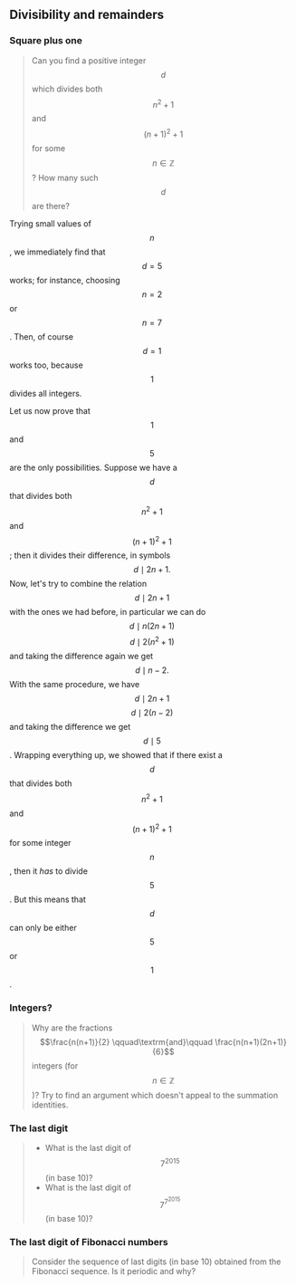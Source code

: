 ## Divisibility and remainders
### Square plus one

> Can you find a positive integer $$d$$ which divides both $$n^2 + 1$$ and $$(n+1)^2 + 1$$ for some $$n \in \mathbb{Z}$$? How many such $$d$$ are there?

Trying small values of $$n$$, we immediately find that $$d=5$$ works; for instance, choosing $$n=2$$ or $$n=7$$. Then, of course $$d=1$$ works too, because $$1$$ divides all integers.

Let us now prove that $$1$$ and $$5$$ are the only possibilities. Suppose we have a $$d$$ that divides both $$n^2 + 1$$ and $$(n+1)^2 + 1$$; then it divides their difference, in symbols
$$d\mid 2n+1.$$
Now, let's try to combine the relation $$d\mid 2n+1$$ with the ones we had before, in particular we can do
$$d\mid n(2n+1)$$
$$d\mid 2(n^2+1)$$
and taking the difference again we get
$$d\mid n-2.$$
With the same procedure, we have
$$d\mid 2n+1$$
$$d\mid 2(n-2)$$
and taking the difference we get $$d\mid 5$$. Wrapping everything up, we showed that if there exist a $$d$$ that divides both $$n^2 + 1$$ and $$(n+1)^2 + 1$$ for some integer $$n$$, then it *has* to divide $$5$$. But this means that $$d$$ can only be either $$5$$ or $$1$$.



### Integers?

> Why are the fractions
> $$\frac{n(n+1)}{2}
> \qquad\textrm{and}\qquad
> \frac{n(n+1)(2n+1)}{6}$$
> integers (for $$n \in \mathbb{Z}$$)? Try to find an argument which doesn't appeal to the summation identities.


### The last digit

> * What is the last digit of $$7^{2015}$$ (in base 10)?
> * What is the last digit of $$7^{7^{2015}}$$ (in base 10)?


### The last digit of Fibonacci numbers

> Consider the sequence of last digits (in base 10) obtained from the Fibonacci sequence. Is it periodic and why?

